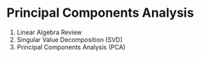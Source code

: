# Principal Components Analysis

1. Linear Algebra Review
2. Singular Value Decomposition (SVD)
3. Principal Components Analysis (PCA)
